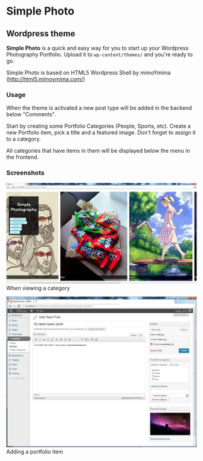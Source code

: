 Simple Photo
============
Wordpress theme
---------------

**Simple Photo** is a quick and easy way for you to start up your Wordpress Photography Portfolio. 
Upload it to `wp-content/themes/` and you're ready to go.

Simple Photo is based on HTML5 Wordpress Shell by mimoYmima (http://html5.mimoymima.com/)

### Usage ###

When the theme is activated a new post type will be added in the backend below "Comments".

Start by creating some Portfolio Categories (People, Sports, etc).
Create a new Portfolio item, pick a title and a featured image. Don't forget to assign it to a category.

All categories that have items in them will be displayed below the menu in the frontend.

### Screenshots ###

![Category](screenshot1.jpg)
When viewing a category

![Category](screenshot2.jpg)
Adding a portfolio item

